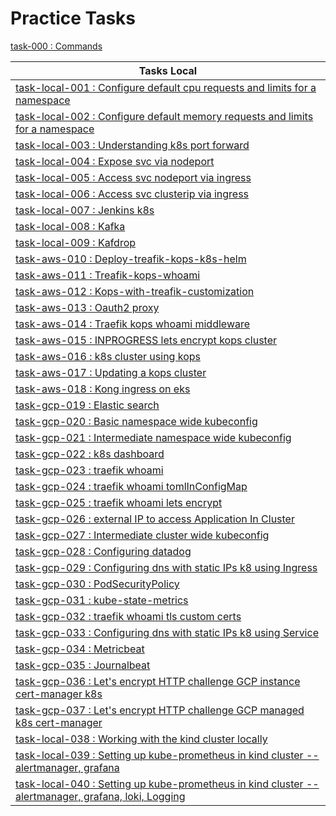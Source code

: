 # Practice Tasks

[task-000       :    Commands](practice-tasks/task-000-commands/commands.md)

| Tasks Local                                                                                                                                                                               |
|-------------------------------------------------------------------------------------------------------------------------------------------------------------------------------------------|
| [task-local-001 :    Configure default cpu requests and limits for a namespace](practice-tasks/task-local-001-configure-default-CPU-requests-and-limits-for-a-namespace)                  |
| [task-local-002 :    Configure default memory requests and limits for a namespace](practice-tasks/task-local-002-configure-default-memory-requests-and-limits-for-a-namespace)            |
| [task-local-003 :    Understanding k8s port forward](practice-tasks/task-local-003-understanding-k8s-port-forward)                                                                        |
| [task-local-004 :    Expose svc via nodeport](practice-tasks/task-local-004-expose-svc-via-nodeport)                                                                                      |
| [task-local-005 :    Access svc nodeport via ingress](practice-tasks/task-local-005-access-svc-nodeport-via-ingress)                                                                      |                                             
| [task-local-006 :    Access svc clusterip via ingress](practice-tasks/task-local-006-access-svc-clusterip-via-ingress)                                                                    |
| [task-local-007 :    Jenkins k8s](practice-tasks/task-local-007-jenkins-k8s)                                                                                                              |
| [task-local-008 :    Kafka](practice-tasks/task-local-008-kafka)                                                                                                                          |
| [task-local-009 :    Kafdrop](practice-tasks/task-local-009-kafdrop)                                                                                                                      |
| [task-aws-010   :    Deploy-treafik-kops-k8s-helm](practice-tasks/task-aws-010-deploy-treafik-kops-k8s-helm)                                                                              |
| [task-aws-011   :    Treafik-kops-whoami](practice-tasks/task-aws-011-treafik-kops-whoami)                                                                                                |
| [task-aws-012   :    Kops-with-treafik-customization](practice-tasks/task-aws-012-kops-with-treafik-customization)                                                                        |
| [task-aws-013   :    Oauth2 proxy](practice-tasks/task-aws-013-oauth2-proxy)                                                                                                              |
| [task-aws-014   :    Traefik kops whoami middleware](practice-tasks/task-aws-014-traefik-kops-whoami-middleware)                                                                          |
| [task-aws-015   :    INPROGRESS lets encrypt kops cluster](practice-tasks/task-aws-015-lets-encrypt-kops-cluster)                                                                         |
| [task-aws-016   :    k8s cluster using kops](practice-tasks/task-aws-016-k8s-cluster-using-kops)                                                                                          |
| [task-aws-017   :    Updating a kops cluster](practice-tasks/task-aws-017-updating-a-kops-cluster)                                                                                        |
| [task-aws-018   :    Kong ingress on eks](practice-tasks/task-aws-018-kong-ingress-on-eks)                                                                                                |
| [task-gcp-019   :    Elastic search](practice-tasks/task-gcp-019-elastic-search)                                                                                                          |
| [task-gcp-020   :    Basic namespace wide kubeconfig](practice-tasks/task-gcp-020-basic-namespace-wide-kubeconfig)                                                                        |
| [task-gcp-021   :    Intermediate namespace wide kubeconfig](practice-tasks/task-gcp-021-intermediate-namespace-wide-kubeconfig)                                                          |
| [task-gcp-022   :    k8s dashboard](practice-tasks/task-gcp-022-k8s-dashboard)                                                                                                            |
| [task-gcp-023   :    traefik whoami](practice-tasks/task-gcp-023-traefik-whoami)                                                                                                          |
| [task-gcp-024   :    traefik whoami tomlInConfigMap](practice-tasks/task-gcp-024-traefik-whoami-tomlInConfigMap)                                                                          |
| [task-gcp-025   :    traefik whoami lets encrypt](practice-tasks/task-gcp-025-traefik-whoami-lets-encrypt)                                                                                |
| [task-gcp-026   :    external IP to access Application In Cluster](practice-tasks/task-gcp-026-external-IP-to-access-Application-In-Cluster)                                              |
| [task-gcp-027   :    Intermediate cluster wide kubeconfig](practice-tasks/task-gcp-027-intermediate-cluster-wide-kubeconfig)                                                              |
| [task-gcp-028   :    Configuring datadog](practice-tasks/task-gcp-028-configuring-datadog)                                                                                                |
| [task-gcp-029   :    Configuring dns with static IPs k8 using Ingress](practice-tasks/task-gcp-029-configuring-dns-with-static-IPs-k8-using-Ingress)                                      |
| [task-gcp-030   :    PodSecurityPolicy](practice-tasks/task-gcp-030-PodSecurityPolicy)                                                                                                    |
| [task-gcp-031   :    kube-state-metrics](practice-tasks/task-gcp-031-kube-state-metrics)                                                                                                  |
| [task-gcp-032   :    traefik whoami tls custom certs](practice-tasks/task-gcp-032-traefik-whoami-tls-custom-certs)                                                                        |
| [task-gcp-033   :    Configuring dns with static IPs k8 using Service](practice-tasks/task-gcp-033-configuring-dns-with-static-IPs-k8-using-Service)                                      |
| [task-gcp-034   :    Metricbeat](practice-tasks/task-gcp-034-metricbeat)                                                                                                                  |
| [task-gcp-035   :    Journalbeat](practice-tasks/task-gcp-035-journalbeat)                                                                                                                |
| [task-gcp-036   :    Let's encrypt HTTP challenge GCP instance cert-manager k8s](practice-tasks/task-gcp-vm-036-cert-manager-lets-encypt)                                                 |
| [task-gcp-037   :    Let's encrypt HTTP challenge GCP managed k8s cert-manager](practice-tasks/task-gcp-k8s-037-cert-manager-lets-encypt)                                                 |
| [task-local-038 :    Working with the kind cluster locally](./practice-tasks/task-local-038-learn-kind-cluster)                                                                           |
| [task-local-039 :    Setting up kube-prometheus in kind cluster -- alertmanager, grafana](./practice-tasks/task-local-039-kind-kube-prometheus--grafana-alertmanager)                     |
| [task-local-040 :    Setting up kube-prometheus in kind cluster -- alertmanager, grafana, loki, Logging](./practice-tasks/task-local-040-kind-kube-prometheus--grafana-alertmanager-loki) |




